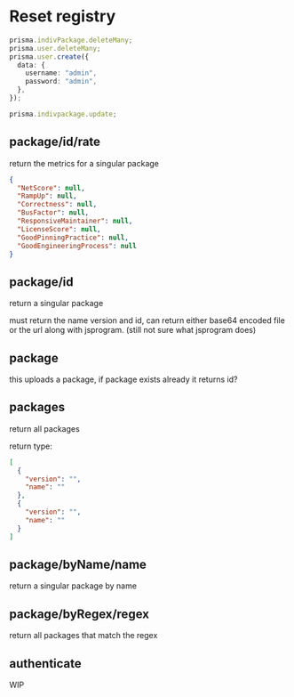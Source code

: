 # Reset registry

```typescript
prisma.indivPackage.deleteMany;
prisma.user.deleteMany;
prisma.user.create({
  data: {
    username: "admin",
    password: "admin",
  },
});

prisma.indivpackage.update;
```

## package/id/rate

return the metrics for a singular package

```json
{
  "NetScore": null,
  "RampUp": null,
  "Correctness": null,
  "BusFactor": null,
  "ResponsiveMaintainer": null,
  "LicenseScore": null,
  "GoodPinningPractice": null,
  "GoodEngineeringProcess": null
}
```

## package/id

return a singular package

must return the name version and id, can return either base64 encoded file or the url along with jsprogram. (still not sure what jsprogram does)

## package

this uploads a package, if package exists already it returns id?

## packages

return all packages

return type:

```json
[
  {
    "version": "",
    "name": ""
  },
  {
    "version": "",
    "name": ""
  }
]
```

## package/byName/name

return a singular package by name

## package/byRegex/regex

return all packages that match the regex

## authenticate

WIP
